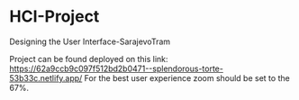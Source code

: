 # HCI-Project
Designing the User Interface-SarajevoTram


Project can be found deployed on this link: https://62a9ccb9c097f512bd2b0471--splendorous-torte-53b33c.netlify.app/
For the best user experience zoom should be set to the 67%.
